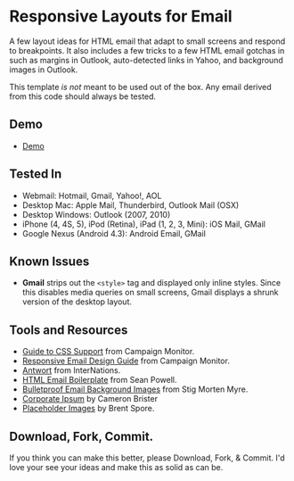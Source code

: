 # Responsive Layouts for Email

A few layout ideas for HTML email that adapt to small screens and respond to breakpoints. It also includes a few tricks to a few HTML email gotchas in such as margins in Outlook, auto-detected links in Yahoo, and background images in Outlook.

This template *is not* meant to be used out of the box. Any email derived from this code should always be tested.

## Demo
* [Demo](http://tedgoas.github.io/Responsive-Email-XX/)

## Tested In
* Webmail: Hotmail, Gmail, Yahoo!, AOL
* Desktop Mac: Apple Mail, Thunderbird, Outlook Mail (OSX)
* Desktop Windows: Outlook (2007, 2010)
* iPhone (4, 4S, 5), iPod (Retina), iPad (1, 2, 3, Mini): iOS Mail, GMail
* Google Nexus (Android 4.3): Android Email, GMail

## Known Issues
* **Gmail** strips out the `<style>` tag and displayed only inline styles. Since this disables media queries on small screens, Gmail displays a shrunk version of the desktop layout.

## Tools and Resources
* [Guide to CSS Support](http://www.campaignmonitor.com/css) from Campaign Monitor.
* [Responsive Email Design Guide](www.campaignmonitor.com/guides/mobile/) from Campaign Monitor.
* [Antwort](https://github.com/InterNations/antwort) from InterNations.
* [HTML Email Boilerplate](http://htmlemailboilerplate.com/) from Sean Powell.
* [Bulletproof Email Background Images](http://emailbg.net/) from Stig Morten Myre.
* [Corporate Ipsum](http://cipsum.com/) by Cameron Brister
* [Placeholder Images](http://placehold.it/) by Brent Spore.

## Download, Fork, Commit.
If you think you can make this better, please Download, Fork, & Commit. I'd love your see your ideas and make this as solid as can be.